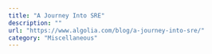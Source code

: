 ```yaml
---
title: "A Journey Into SRE"
description: ""
url: "https://www.algolia.com/blog/a-journey-into-sre/"
category: "Miscellaneous"
---
```

